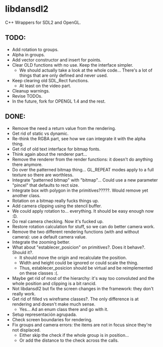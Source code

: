 # libdansdl2
C++ Wrappers for SDL2 and OpenGL.

## TODO: 

- Add rotation to groups.
- Alpha in groups.
- Add vector constructor and insert for points.
- Clear OLD functions with no use. Keep the interface simpler. 
	- We should actually take a look at the whole code... There's a lot of things that are only defined and never used.
- Keep clearing old SDL_Rect functions.
	- At least on the video part.
- Cleanup warnings.
- Revise TODOs.
- In the future, fork for OPENGL 1.4 and the rest.


## DONE:
- Remove the need a return value from the rendering.
- Get rid of static vs dynamic.
- Re-think the RGBA part, see how we can integrate it with the alpha thing.
- Get rid of old text interface for bitmap fonts.
- Think again about the renderer part... 
- Remove the renderer from the render functions: it doesn't do anything there anymore.
- Do over the patterned bitmap thing... GL_REPEAT modes apply to a full texture so there are worthless.
- Integrate "patterned bitmap" with "bitmap"... Could use a new parameter "pincel" that defaults to rect size.
- Integrate box with polygon in the primitives?????. Would remove yet another class. 
- Rotation on a bitmap really fucks things up.
- Add camera clipping using the stencil buffer.
- We could apply rotation to... everything. It should be easy enough now :D.
- Do real camera checking. Now it's fucked up.
- Restore rotation calculation for stuff, so we can do better camera work.
- Remove the two different rendering functions (with and without camera): use a default camera value.
- Integrate the zooming better.
- What about "establecer_posicion" on primitives?. Does it behave?. Should it?.
	- It should move the origin and recalculate the position. 
	- Width and height could be ignored or could scale the thing.
	- Thus, establecer_posicion should be virtual and be reimplemented on these classes :(.
- Maybe get rid of most of the hierarchy: it's way too convoluted and the whole position and clipping is a bit rancid.
- Not libdansdl2 but fix the screen changes in the framework: they don't really work.
- Get rid of filled vs wireframe classes?. The only difference is at rendering and doesn't make much sense. 
	- Yes... Ad an enum class there and go with it.
- Setup representación agrupada.
- Check screen boundaries for rendering.
- Fix groups and camera errors: the items are not in focus since they're not displaced.
	- Either skip the check if the whole group is in position...
	- Or add the distance to the check across the calls.
